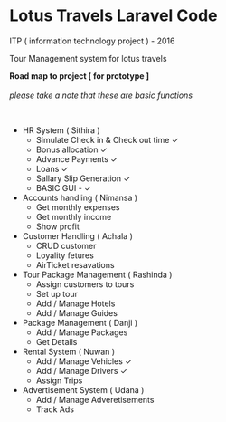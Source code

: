 # Lotus Travels Laravel Code

ITP ( information technology project ) - 2016

Tour Management system for lotus travels

**Road map to project [ for prototype ]** 
<br /><br />
_please take a note that these are basic functions_

<br />
<ul>
    <li> HR System ( Sithira )
        <ul>
            <li>Simulate Check in & Check out time ✓</li>
            <li>Bonus allocation ✓</li>
            <li>Advance Payments ✓</li>
            <li>Loans ✓</li>
            <li>Sallary Slip Generation ✓</li>
            <li>BASIC GUI - ✓ </li>
        </ul>
    </li>
   
  <li> Accounts handling ( Nimansa )
       <ul>
           <li>Get monthly expenses</li>
           <li>Get monthly income</li>
           <li>Show profit</li>
       </ul>
  </li>
  
  <li> Customer Handling ( Achala )
       <ul>
            <li>CRUD customer</li>
            <li>Loyality fetures</li>
            <li>AirTicket resavations</li>
       </ul>
  </li>
  
  <li>Tour Package Management ( Rashinda )
       <ul>
            <li>Assign customers to tours</li>     
            <li>Set up tour</li>     
            <li>Add / Manage Hotels</li>     
            <li>Add / Manage Guides</li>     
       </ul>
  </li>
  
  <li>Package Management ( Danji )
       <ul>
          <li>Add / Manage Packages</li>
          <li>Get Details</li>
       </ul>
  </li>
  
  <li>Rental System ( Nuwan )
        <ul>
            <li>Add  / Manage Vehicles ✓</li>
            <li>Add  / Manage Drivers ✓</li>
            <li>Assign Trips</li>
        </ul>
  </li>
  
  <li> Advertisement System ( Udana )
        <ul>
            <li>Add / Manage Adveretisements</li>
            <li>Track Ads</li>
        <ul>
  </li>
    
</ul>
       
